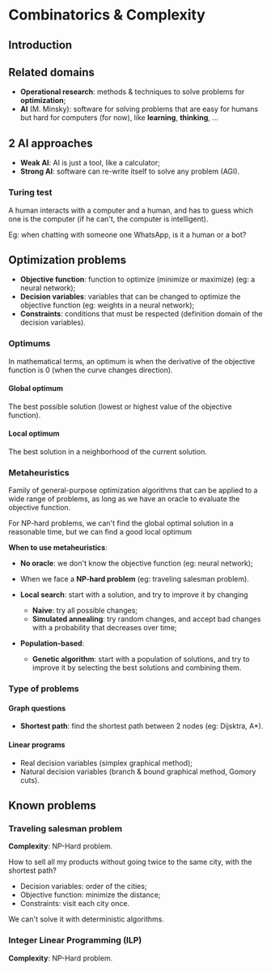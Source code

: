 # Combinatorics & Complexity

## Introduction

## Related domains

- **Operational research**: methods & techniques to solve problems for
**optimization**;
- **AI** (M. Minsky): software for solving problems that are easy for humans
but hard for computers (for now), like **learning**, **thinking**, ...

## 2 AI approaches

- **Weak AI**: AI is just a tool, like a calculator;
- **Strong AI**: software can re-write itself to solve any problem (AGI).

### Turing test

A human interacts with a computer and a human, and has to guess which one is the
computer (if he can't, the computer is intelligent).

Eg: when chatting with someone one WhatsApp, is it a human or a bot?

## Optimization problems

- **Objective function**: function to optimize (minimize or maximize) (eg: a
neural network);
- **Decision variables**: variables that can be changed to optimize the
objective function (eg: weights in a neural network);
- **Constraints**: conditions that must be respected (definition domain of the
decision variables).

### Optimums

In mathematical terms, an optimum is when the derivative of the objective
function is 0 (when the curve changes direction).

#### Global optimum

The best possible solution (lowest or highest value of the objective function).

#### Local optimum

The best solution in a neighborhood of the current solution.

### Metaheuristics

Family of general-purpose optimization algorithms that can be applied to a wide
range of problems, as long as we have an oracle to evaluate the objective
function.

For NP-hard problems, we can't find the global optimal solution in a reasonable 
time, but we can find a good local optimum

**When to use metaheuristics**:

- **No oracle**: we don't know the objective function (eg: neural network);
- When we face a **NP-hard problem** (eg: traveling salesman problem).

- **Local search**: start with a solution, and try to improve it by changing
  - **Naive**: try all possible changes;
  - **Simulated annealing**: try random changes, and accept bad changes with a 
    probability that decreases over time;
- **Population-based**:
  - **Genetic algorithm**: start with a population of solutions, and try to 
    improve it by selecting the best solutions and combining them.

### Type of problems

#### Graph questions

- **Shortest path**: find the shortest path between 2 nodes (eg: Dijsktra, A*).

#### Linear programs

- Real decision variables (simplex graphical method);
- Natural decision variables (branch & bound graphical method, Gomory cuts).

## Known problems

### Traveling salesman problem

**Complexity**: NP-Hard problem.

How to sell all my products without going twice to the same city, with the
shortest path?

- Decision variables: order of the cities;
- Objective function: minimize the distance;
- Constraints: visit each city once.

We can't solve it with deterministic algorithms.

### Integer Linear Programming (ILP)

**Complexity**: NP-Hard problem.
